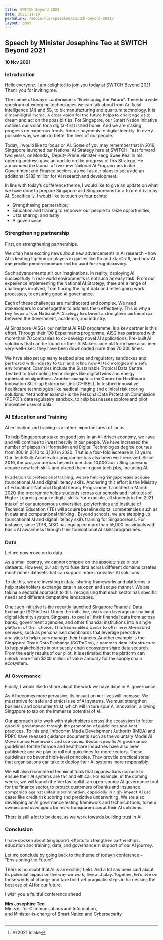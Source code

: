 ```yaml
---
title: SWITCH Beyond 2021
date: 2021-11-10
permalink: /media-hub/speeches/switch-beyond-2021/
layout: post
---
```

## Speech by Minister Josephine Teo at SWITCH Beyond 2021

**10 Nov 2021**

### Introduction

Hello everyone. I am delighted to join you today at SWITCH Beyond 2021. Thank you for inviting me.

The theme of today’s conference is “Envisioning the Future”. There is a wide spectrum of emerging technologies we can talk about from Artificial Intelligence (AI) and 5G, to biomanufacturing and quantum technology. It is a meaningful theme. A clear vision for the future helps to challenge us to dream and act on the possibilities. For Singapore, our Smart Nation Initiative outlines our vision for a digital-first island home. And we are making progress on numerous fronts, from e-payments to digital identity. In every possible way, we aim to better the lives of our people.

Today, I would like to focus on AI. Some of you may remember that in 2019, Singapore launched our National AI Strategy here at SWITCH. Fast forward two years, on Monday, Deputy Prime Minister Heng Swee Keat in his opening address gave an update on the progress of this Strategy. He announced the launch of two new National AI Programmes in the Government and Finance sectors, as well as our plans to set aside an additional $180 million for AI research and development. 

In line with today’s conference theme, I would like to give an update on what we have done to prepare Singapore and Singaporeans for a future driven by AI. Specifically, I would like to touch on four points:

* Strengthening partnerships;
* Education and training to empower our people to seize opportunities;
* Data sharing; and lastly
* AI governance.

### Strengthening partnership

First, on strengthening partnerships. 

We often hear exciting news about new advancements in AI research – how AI is beating top human players in games like Go and StarCraft, and how AI can predict protein structure and be used for drug discovery.

Such advancements stir our imaginations. In reality, deploying AI successfully in real-world environments is not such an easy task. From our experience implementing the National AI Strategy, there are a range of challenges involved, from finding the right data and redesigning work processes, to ensuring good AI governance.

Each of these challenges are multifaceted and complex. We need stakeholders to come together to address them effectively. This is why a key focus of our National AI Strategy has been to strengthen partnerships between the Government, academia, and industry.

AI Singapore (AISG), our national AI R&D programme, is a key partner in this effort. Through their 100 Experiments programme, AISG has partnered with more than 70 companies to co-develop novel AI applications. Pre-built AI solutions that can be found on their AI Makerspace platform have also been very well-used; they have been downloaded more than 70,000 times. 

We have also set up many testbed sites and regulatory sandboxes and partnered with industry to test and refine new AI technologies in a safe environment. Examples include the Sustainable Tropical Data Centre Testbed to trial cooling technologies like digital twins and energy optimisation algorithms. Another example is the Centre for Healthcare Innovation Start-up Enterprise Link (CHISEL), to testbed innovative healthcare technologies like medical imaging and clinical risk scoring solutions. Yet another example is the Personal Data Protection Commission (PDPC)’s data regulatory sandbox, to help businesses explore and pilot innovative uses of data.  

### AI Education and Training

AI education and training is another important area of focus.

To help Singaporeans take on good jobs in an AI-driven economy, we have and will continue to invest heavily in our people. We have increased the number of places in Information and Digital Technologies degree courses from 800 in 2010 to 3,100 in 2020. That is a four-fold increase in 10 years. Our TechSkills Accelerator programme has also been well-received. Since 2016, the programme has helped more than 10,000 adult Singaporeans acquire new tech skills and placed them in good tech jobs, including AI.

In addition to professional training, we are helping Singaporeans acquire foundational AI and digital literacy skills. Anchoring this effort is the Ministry of Education’s National Digital Literacy Programme. Launched in March 2020, the programme helps students across our schools and Institutes of Higher Learning acquire digital skills. For example, all students in the 2021 intake[^1] of our autonomous universities, polytechnics and Institute of Technical Education (ITE) will acquire baseline digital competencies such as in data and computational thinking . Beyond schools, we are stepping up foundational AI and digital literacy skills training for Singaporeans.  For instance, since 2018, AISG has equipped more than 55,000 individuals with basic AI awareness through their foundational AI skills programmes.

### Data

Let me now move on to data. 

As a small country, we cannot compete on the absolute size of our datasets. However, our ability to fuse data across different domains creates much richer datasets that can support more innovative AI solutions. 

To do this, we are investing in data-sharing frameworks and platforms to help stakeholders exchange data in an open and secure manner. We are taking a sectoral approach to this, recognising that each sector has specific needs and different competitive landscapes.

One such initiative is the recently launched Singapore Financial Data Exchange (SGFinDex). Under the initiative, users can leverage our national digital identity system, Singpass, to pool all their financial data from across banks, government agencies, and other financial institutions into a single platform of their choice. This has enabled banks to offer new AI-enabled services, such as personalised dashboards that leverage predictive analytics to help users manage their finances. Another example is the Singapore Trade Data Exchange (SGTraDex), a common data infrastructure to help stakeholders in our supply chain ecosystem share data securely. From the early results of our pilot, it is estimated that the platform can unlock more than $200 million of value annually for the supply chain ecosystem.

### AI Governance

Finally, I would like to share about the work we have done in AI governance.

As AI becomes more pervasive, its impact on our lives will increase. We must strive for safe and ethical use of AI systems. We must strengthen business and consumer trust, which will in turn spur AI innovation, allowing Singapore to tap on the immense potential of AI.

Our approach is to work with stakeholders across the ecosystem to foster good AI governance through the promotion of guidelines and best practices. To this end, Infocomm Media Development Authority (IMDA) and PDPC have released guidance documents such as the voluntary Model AI Governance Framework and use cases. Sector-specific AI governance guidelines for the finance and healthcare industries have also been published; and we plan to roll out guidelines for more sectors. These guidelines go beyond high-level principles. They provide practical steps that organisations can take to deploy their AI systems more responsibly. 

We will also recommend technical tools that organisations can use to ensure their AI systems are fair and ethical. For example, in the coming weeks, we will launch the Veritas toolkit, an open-source AI governance tool for the finance sector, to protect customers of banks and insurance companies against unfair discrimination, especially in high-impact AI use cases like credit risk scoring and predictive underwriting. We are also developing an AI governance testing framework and technical tools, to help owners and developers be more transparent about their AI solutions.

There is still a lot to be done, as we work towards building trust in AI.

### Conclusion

I have spoken about Singapore’s efforts to strengthen partnerships, education and training, data, and governance in support of our AI journey.

Let me conclude by going back to the theme of today’s conference – “Envisioning the Future”.

There is no doubt that AI is an exciting field. And a lot has been said about its potential impact on the way we work, live and play. Together, let’s ride on these winds of change and take bold yet pragmatic steps in harnessing the best use of AI for our future.  

I wish you a fruitful conference ahead. 

**Mrs Josephine Teo**<br>
Minister for Communications and Information, <br>
and Minister-in-charge of Smart Nation and Cybersecurity

---------- 

[^1]: AY2021 Intake